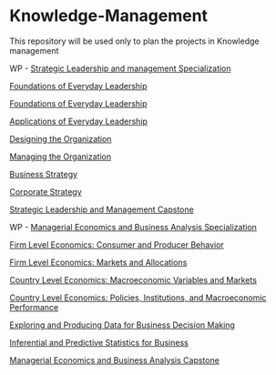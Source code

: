 # Knowledge-Management
This repository will be used only to plan the projects in Knowledge management 

WP - [Strategic Leadership and management Specialization](https://www.coursera.org/specializations/strategic-leadership)

   [Foundations of Everyday Leadership](https://www.coursera.org/learn/everyday-leadership-foundation?specialization=strategic-leadership)

   [Foundations of Everyday Leadership]( https://www.coursera.org/learn/everyday-leadership-foundation?specialization=strategic-leadership )
    
   [Applications of Everyday Leadership]( https://www.coursera.org/learn/everyday-leadership-application?specialization=strategic-leadership)
    
   [Designing the Organization]( https://www.coursera.org/learn/designing-organization?specialization=strategic-leadership)
    
   [Managing the Organization]( https://www.coursera.org/learn/managing-organization?specialization=strategic-leadership)
    
   [Business Strategy]( https://www.coursera.org/learn/strategy-business)
    
   [Corporate Strategy ]( https://www.coursera.org/learn/corporate-strategy)
    
   [Strategic Leadership and Management Capstone]( https://www.coursera.org/learn/strategic-leadership-capstone)
   
   WP - [Managerial Economics and Business Analysis Specialization](https://www.coursera.org/specializations/managerial-economics-business-analysis?)
   
   [Firm Level Economics: Consumer and Producer Behavior](https://www.coursera.org/learn/firm-level-economics?specialization=managerial-economics-business-analysis)
   
   [Firm Level Economics: Markets and Allocations](https://www.coursera.org/learn/firm-level-economics-markets?specialization=managerial-economics-business-analysis)
   
   [Country Level Economics: Macroeconomic Variables and Markets](https://www.coursera.org/learn/country-level-economics?specialization=managerial-economics-business-analysis)
   
   [Country Level Economics: Policies, Institutions, and Macroeconomic Performance](https://www.coursera.org/learn/macroeconomic-factors?specialization=managerial-economics-business-analysis)
   
   [Exploring and Producing Data for Business Decision Making](https://www.coursera.org/learn/business-data)
   
   [Inferential and Predictive Statistics for Business](https://www.coursera.org/learn/business-statistics)
   
   [Managerial Economics and Business Analysis Capstone](https://www.coursera.org/learn/managerial-economics-capstone)
    
  
